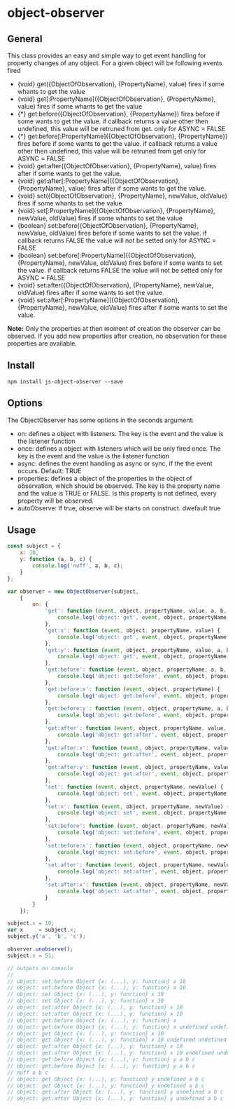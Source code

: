 # object-observer
## General
This class provides an easy and simple way to get event handling for property changes of any object.
For a given object will be following events fired

- {void} get({ObjectOfObservation}, {PropertyName}, value) fires if some whants to get the value
- {void} get[:PropertyName]({ObjectOfObservation}, {PropertyName}, value) fires if some whants to get the value
- {*} get:before({ObjectOfObservation}, {PropertyName}) fires before if some wants to get the value. if callback returns a value other then undefined, this value will be retruned from get. only for ASYNC = FALSE
- {*} get:before[:PropertyName]({ObjectOfObservation}, {PropertyName}) fires before if some wants to get the value. if callback returns a value other then undefined, this value will be retruned from get only for ASYNC = FALSE
- {void} get:after({ObjectOfObservation}, {PropertyName}, value) fires after if some wants to get the value.
- {void} get:after[:PropertyName]({ObjectOfObservation}, {PropertyName}, value) fires after if some wants to get the value.
- {void} set({ObjectOfObservation}, {PropertyName}, newValue, oldValue) fires if some whants to set the value
- {void} set[:PropertyName]({ObjectOfObservation}, {PropertyName}, newValue, oldValue) fires if some whants to set the value
- {boolean} set:before({ObjectOfObservation}, {PropertyName}, newValue, oldValue) fires before if some wants to set the value. if callback returns FALSE the value will not be setted only for ASYNC = FALSE
- {boolean} set:before[:PropertyName]({ObjectOfObservation}, {PropertyName}, newValue, oldValue) fires before if some wants to set the value. if callback returns FALSE the value will not be setted only for ASYNC = FALSE
- {void} set:after({ObjectOfObservation}, {PropertyName}, newValue, oldValue) fires after if some wants to set the value.
- {void} set:after[:PropertyName]({ObjectOfObservation}, {PropertyName}, newValue, oldValue) fires after if some wants to set the value.

**Note:** Only the properties at then moment of creation the observer can be observed. If you add new properties after creation, no observation for these properties are available.

## Install
```
npm install js-object-observer --save
```

## Options
The ObjectObserver has some options in the seconds argument:
- on: defines a object with listeners. The key is the event and the value is the listener function
- once: defines a object with listeners which will be only fired once. The key is the event and the value is the listener function
- async: defines the event handling as async or sync, if the the event occurs. Default: TRUE
- properties: defines a object of the properties in the object of observation, which should be observed. The key is the property name and the value is TRUE or FALSE. Is this property is not defined, every property will be observed. 
- autoObserve: If true, observe will be starts on construct. dwefault true

## Usage
```js
const subject = {
    x: 10,
    y: function (a, b, c) {
        console.log('nuff', a, b, c);
    }
};

var observer = new ObjectObserver(subject,
    {
        on: {
            'get': function (event, object, propertyName, value, a, b, c) {
                console.log('object: get', event, object, propertyName, value, a, b, c);
            },
            'get:x': function (event, object, propertyName, value) {
                console.log('object: get', event, object, propertyName, value);
            },
            'get:y': function (event, object, propertyName, value, a, b, c) {
                console.log('object: get', event, object, propertyName, value, a, b, c);
            },
            'get:before': function (event, object, propertyName, a, b, c) {
                console.log('object: get:before', event, object, propertyName, a, b, c);
            },
            'get:before:x': function (event, object, propertyName) {
                console.log('object: get:before', event, object, propertyName);
            },
            'get:before:y': function (event, object, propertyName, a, b, c) {
                console.log('object: get:before', event, object, propertyName, a, b, c);
            },
            'get:after': function (event, object, propertyName, value, a, b, c) {
                console.log('object: get:after', event, object, propertyName, value, a, b, c);
            },
            'get:after:x': function (event, object, propertyName, value) {
                console.log('object: get:after', event, object, propertyName, value);
            },
            'get:after:y': function (event, object, propertyName, value, a, b, c) {
                console.log('object: get:after', event, object, propertyName, value, a, b, c);
            },
            'set': function (event, object, propertyName, newValue) {
                console.log('object: set', event, object, propertyName, newValue);
            },
            'set:x': function (event, object, propertyName, newValue) {
                console.log('object: set', event, object, propertyName, newValue);
            },
            'set:before': function (event, object, propertyName, newValue) {
                console.log('object: set:before', event, object, propertyName, newValue);
            },
            'set:before:x': function (event, object, propertyName, newValue) {
                console.log('object: set:before', event, object, propertyName, newValue);
            },
            'set:after': function (event, object, propertyName, newValue) {
                console.log('object: set:after', event, object, propertyName, newValue);
            },
            'set:after:x': function (event, object, propertyName, newValue) {
                console.log('object: set:after', event, object, propertyName, newValue);
            }
        }
    });

subject.x = 10;
var x     = subject.x;
subject.y('a', 'b', 'c');

observer.unobserve();
subject.x = 51;

// outputs on console
//
// object: set:before Object {x: (...), y: function} x 10
// object: set:before Object {x: (...), y: function} x 10
// object: set Object {x: (...), y: function} x 10
// object: set Object {x: (...), y: function} x 10
// object: set:after Object {x: (...), y: function} x 10
// object: set:after Object {x: (...), y: function} x 10
// object: get:before Object {x: (...), y: function} x
// object: get:before Object {x: (...), y: function} x undefined undefined undefined
// object: get Object {x: (...), y: function} x 10
// object: get Object {x: (...), y: function} x 10 undefined undefined undefined
// object: get:after Object {x: (...), y: function} x 10
// object: get:after Object {x: (...), y: function} x 10 undefined undefined undefined
// object: get:before Object {x: (...), y: function} y a b c
// object: get:before Object {x: (...), y: function} y a b c
// nuff a b c
// object: get Object {x: (...), y: function} y undefined a b c
// object: get Object {x: (...), y: function} y undefined a b c
// object: get:after Object {x: (...), y: function} y undefined a b c
// object: get:after Object {x: (...), y: function} y undefined a b c
```
